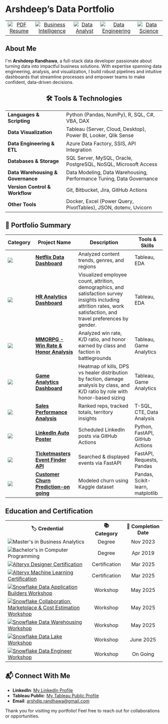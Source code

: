 # Arshdeep’s Data Portfolio

<table align="center">
  <tr>
    <td align="center">
      <a href="https://github.com/arshrandhawa/portfolio/blob/main/Arshdeep_Randhawa_Resume.pdf" target="_blank" rel="noopener noreferrer">
        <img src="https://img.shields.io/badge/-PDF_Resume-555?style=for-the-badge&logo=adobeacrobatreader&logoColor=white" alt="PDF Resume">
      </a>
    </td>
	<td align="center">
      <a href="https://github.com/arshrandhawa/BusinessIntelligencePortfolio/blob/main/README.md">
        <img src="https://img.shields.io/badge/-Business_Intelligence-blue?style=for-the-badge&logo=tableau&scale=4" alt="Business Intelligence">
      </a>
    </td>
    <td align="center">
      <a href="https://github.com/arshrandhawa/DataAnalystPortfolio/blob/main/README.md">
        <img src="https://img.shields.io/badge/-Data_Analyst-green?style=for-the-badge&logo=sqlite&scale=4" alt="Data Analyst">
      </a>
    </td>
    <td align="center">
      <a href="https://github.com/arshrandhawa/DataEngineerPortfolio/blob/main/README.md">
        <img src="https://img.shields.io/badge/-Data_Engineering-orange?style=for-the-badge&logo=docker&scale=4" alt="Data Engineering">
      </a>
    </td>
    <td align="center">
      <a href="https://github.com/arshrandhawa/DataSciencePortfolio/blob/main/README.md">
        <img src="https://img.shields.io/badge/-Data_Science-purple?style=for-the-badge&logo=scikit-learn&scale=4" alt="Data Science">
      </a>
    </td>
  </tr>
</table>

## About Me 

I'm **Arshdeep Randhawa**, a full-stack data developer passionate about turning data into impactful business solutions. With expertise spanning data engineering, analysis, and visualization, I build robust pipelines and intuitive dashboards that streamline processes and empower teams to make confident, data-driven decisions.

<h2 align="center">🛠️ Tools & Technologies</h2>

<table align="center" width="100%">
  <tr>
    <td><strong>Languages & Scripting</strong></td>
    <td>Python (Pandas, NumPy), R, SQL, C#, VBA, DAX</td>
  </tr>
  <tr>
    <td><strong>Data Visualization</strong></td>
    <td>Tableau (Server, Cloud, Desktop), Power BI, Looker, Qlik Sense</td>
  </tr>
  <tr>
    <td><strong>Data Engineering & ETL</strong></td>
    <td>Azure Data Factory, SSIS, API Integration</td>
  </tr>
  <tr>
    <td><strong>Databases & Storage</strong></td>
    <td>SQL Server, MySQL, Oracle, PostgreSQL, NoSQL, Microsoft Access</td>
  </tr>
  <tr>
    <td><strong>Data Warehousing & Governance</strong></td>
    <td>Data Modeling, Data Warehousing, Performance Tuning, Data Governance</td>
  </tr>
  <tr>
    <td><strong>Version Control & Workflow</strong></td>
    <td>Git, Bitbucket, Jira, GitHub Actions</td>
  </tr>
  <tr>
    <td><strong>Other Tools</strong></td>
    <td>Docker, Excel (Power Query, PivotTables), JSON, dotenv, Uvicorn</td>
  </tr>
</table>

## 📂 Portfolio Summary

| Category | Project Name | Description | Tools & Skills |
|----------|--------------|-------------|------------|
| <a href="#business-intelligence"><img src="https://img.shields.io/badge/-Business_Intelligence-blue?style=flat-square&logo=tableau" /></a> | **[Netflix Data Dashboard](https://github.com/arshrandhawa/BusinessIntelligencePortfolio/blob/main/README.md)** | Analyzed content trends, genres, and regions | Tableau, EDA |
| <a href="#business-intelligence"><img src="https://img.shields.io/badge/-Business_Intelligence-blue?style=flat-square&logo=tableau" /></a> | **[HR Analytics Dashboard](https://github.com/arshrandhawa/BusinessIntelligencePortfolio/blob/main/README.md)** | Visualized employee count, attrition, demographics, and satisfaction survey insights including attrition rates, work satisfaction, and travel preferences by gender. | Tableau, EDA |
| <a href="#business-intelligence"><img src="https://img.shields.io/badge/-Business_Intelligence-blue?style=flat-square&logo=tableau" /></a> | **[MMORPG - Win Rate & Honor Analysis](https://github.com/arshrandhawa/BusinessIntelligencePortfolio/blob/main/README.md)** | Analyzed win rate, K/D ratio, and honor earned by class and faction in battlegrounds | Tableau, Game Analytics |
| <a href="#business-intelligence"><img src="https://img.shields.io/badge/-Business_Intelligence-blue?style=flat-square&logo=tableau" /></a> | **[Game Analytics Dashboard](https://github.com/arshrandhawa/BusinessIntelligencePortfolio/blob/main/README.md)** | Heatmap of kills, DPS vs healer distribution by faction, damage analysis by class, and K/D ratio by role with honor-based sizing | Tableau, Game Analytics |
| <a href="#data-analyst-projects"><img src="https://img.shields.io/badge/-Data_Analyst-green?style=flat-square&logo=sqlite" /></a> | **[Sales Performance Analysis](https://github.com/arshrandhawa/SalesPerformanceAnalysis/blob/main/README.md)** | Ranked reps, tracked totals, territory insights | T-SQL, CTE, Data Analysis |
| <a href="#data-engineering"><img src="https://img.shields.io/badge/-Data_Engineering-orange?style=flat-square&logo=docker" /></a> | **[LinkedIn Auto Poster](https://github.com/arshrandhawa/linkedInAutoPost/blob/main/README.md)** | Scheduled LinkedIn posts via GitHub Actions | Python, FastAPI, GitHub Actions |
| <a href="#data-engineering"><img src="https://img.shields.io/badge/-Data_Engineering-orange?style=flat-square&logo=docker" /></a> | **[Ticketmasters Event Finder API](https://github.com/arshrandhawa/TicketmastersEventFinderAPI/blob/main/README.md)** | Searched & displayed events via FastAPI | FastAPI, Requests, Pandas |
| <a href="#data-science"><img src="https://img.shields.io/badge/-Data_Science-purple?style=flat-square&logo=scikit-learn" /></a> | **[Customer Churn Prediction-on going](https://github.com/arshrandhawa/ml-churn-rate-model/blob/main/README.md)** | Modeled churn using Kaggle dataset | Pandas, Scikit-learn, matplotlib |


## Education and Certification
<table align="center">
  <tr>
    <th>🏷️ Credential</th>
    <th>📚 Category</th>
    <th>📅 Completion Date</th>
  </tr>
  <tr>
    <td>
      <img src="https://img.shields.io/badge/-Master's_in_Business_Analytics-7B68EE?style=for-the-badge&logo=graduation-cap&logoColor=white" alt="Master's in Business Analytics">
    </td>
    <td align="center">Degree</td>
    <td align="center">Nov 2023</td>
  </tr>
  <tr>
    <td>
      <img src="https://img.shields.io/badge/-Bachelor's_in_Computer_Programming-4682B4?style=for-the-badge&logo=code&logoColor=white" alt="Bachelor's in Computer Programming">
    </td>
    <td align="center">Degree</td>
    <td align="center">Apr 2019</td>
  </tr>
<tr>
  <td>
    <a href="https://www.credly.com/badges/9036b08c-220b-47fa-b24c-6a90afdaecdb" target="_blank">
      <img src="https://img.shields.io/badge/-Alteryx_Designer_Certification-0D94DA?style=for-the-badge&logo=alteryx&logoColor=white" alt="Alteryx Designer Certification">
    </a>
  </td>
  <td align="center">Certification</td>
  <td align="center">Mar 2025</td>
</tr>
  <td>
    <a href="https://www.credly.com/badges/75ff842f-f93d-44d0-a3e9-45a7242a6193" target="_blank">
      <img src="https://img.shields.io/badge/-Alteryx_Machine_Learning_Certified-0D94DA?style=for-the-badge&logo=alteryx&logoColor=white" alt="Alteryx Machine Learning Certification">
    </a>
  </td>
    <td align="center">Certification</td>
    <td align="center">Mar 2025</td>
  </tr>
<tr>
  <td>
    <a href="https://www.credential.net/ce536556-4d27-41e8-8f46-db1c0a3bebcb#acc.ATJySelv" target="_blank">
      <img src="https://img.shields.io/badge/-Data_Application_Builders_Workshop-29B5E8?style=for-the-badge&logo=snowflake&logoColor=white" alt="Snowflake Data Application Builders Workshop">
    </a>
  </td>
  <td align="center">Workshop</td>
  <td align="center">May 2025</td>
</tr>
<tr>
  <td>
    <a href="https://www.credential.net/e2259f55-848e-48ee-a563-28c0b3836288#acc.bThiYsHa" target="_blank">
      <img src="https://img.shields.io/badge/-Collaboration_%26_Cost_Estimation_Workshop-29B5E8?style=for-the-badge&logo=snowflake&logoColor=white" alt="Snowflake Collaboration, Marketplace & Cost Estimation Workshop">
    </a>
  </td>
  <td align="center">Workshop</td>
  <td align="center">May 2025</td>
</tr>
<tr>
  <td>
    <a href="https://www.credential.net/583884f9-da7e-48fd-97d9-019d98d5f97e#acc.qtCs0Uey" target="_blank">
      <img src="https://img.shields.io/badge/-Data_Warehousing_Workshop-29B5E8?style=for-the-badge&logo=snowflake&logoColor=white" alt="Snowflake Data Warehousing Workshop">
    </a>
  </td>
  <td align="center">Workshop</td>
  <td align="center">May 2025</td>
</tr>
<tr>
  <td>
    <a href="#" target="_blank">
      <img src="https://img.shields.io/badge/-Data_Lake_Workshop-29B5E8?style=for-the-badge&logo=snowflake&logoColor=white" alt="Snowflake Data Lake Workshop">
    </a>
  </td>
  <td align="center">Workshop</td>
  <td align="center">June 2025</td>
</tr>
<tr>
  <td>
    <a href="#" target="_blank">
      <img src="https://img.shields.io/badge/-Data_Lake_Workshop-29B5E8?style=for-the-badge&logo=snowflake&logoColor=white" alt="Snowflake Data Engineer Workshop">
    </a>
  </td>
  <td align="center">Workshop</td>
  <td align="center">On Going</td>
</tr>
</table>



## 📬 Connect With Me

- **LinkedIn**: [My LinkedIn Profile](https://www.linkedin.com/in/arshrandhawa11/)
- **Tableau Public**: [My Tableau Public Profile](https://public.tableau.com/app/profile/arshdeep.randhawa6351/vizzes)
- **Email**: [arshdip.randhawa@gmail.com](mailto:arshdip.randhawa@gmail.com)

Thank you for visiting my portfolio! Feel free to reach out for collaborations or opportunities.

